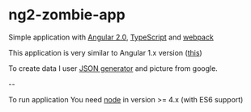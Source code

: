 # ng2-zombie-app

Simple application with <a href="https://angular.io/" target="_blank">Angular 2.0</a>, <a href="http://www.typescriptlang.org/" target="_blank">TypeScript</a> and <a href="https://webpack.github.io/" target="_blank">webpack</a>

This application is very similar to Angular 1.x version (<a href="https://github.com/Alcadur/angular-zombie-app">this</a>)

To create data I user <a href="http://www.json-generator.com/">JSON generator</a> and picture from google.

--

To run application You need <a href="https://nodejs.org/">node</a> in version >= 4.x (with ES6 support)

